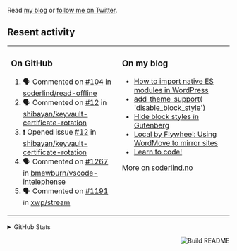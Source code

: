 Read [my blog](https://soderlind.no/) or [follow me on Twitter](https://twitter.com/soderlind).

## Resent activity

<table width="100%" border="0"><tr><td valign="top" width="49%">

### On GitHub

<!--START_SECTION:activity-->
1. 🗣 Commented on [#104](https://github.com/soderlind/read-offline/issues/104) in [soderlind/read-offline](https://github.com/soderlind/read-offline)
2. 🗣 Commented on [#12](https://github.com/shibayan/keyvault-certificate-rotation/issues/12) in [shibayan/keyvault-certificate-rotation](https://github.com/shibayan/keyvault-certificate-rotation)
3. ❗️ Opened issue [#12](https://github.com/shibayan/keyvault-certificate-rotation/issues/12) in [shibayan/keyvault-certificate-rotation](https://github.com/shibayan/keyvault-certificate-rotation)
4. 🗣 Commented on [#1267](https://github.com/bmewburn/vscode-intelephense/issues/1267) in [bmewburn/vscode-intelephense](https://github.com/bmewburn/vscode-intelephense)
5. 🗣 Commented on [#1191](https://github.com/xwp/stream/issues/1191) in [xwp/stream](https://github.com/xwp/stream)
<!--END_SECTION:activity-->

</td><td valign="top" width="49%">

### On my blog

<!-- BLOG:START -->
- [How to import native ES modules in WordPress](https://soderlind.no/how-to-import-native-es-modules-in-wordpress/)
- [add_theme_support( 'disable_block_style')](https://soderlind.no/add-theme-support-disable-block-style/)
- [Hide block styles in Gutenberg](https://soderlind.no/hide-block-styles-in-gutenberg/)
- [Local by Flywheel: Using WordMove to mirror sites](https://soderlind.no/local-by-flywheel-using-wordmove-to-mirror-sites/)
- [Learn to code!](https://soderlind.no/learn-to-code/)
<!-- BLOG:END -->

More on [soderlind.no](https://soderlind.no/)
</td></tr></table>

<details>
  <summary>GitHub Stats</summary>

  <img align="left" alt="Soderlind's GitHub Stats" src="https://github-readme-stats-d1emiyjuh.vercel.app/api?username=soderlind&show_icons=true&hide_border=true&count_private=true" />
  <img align="left" alt="Soderlind's Languages Stats" src="https://github-readme-stats-d1emiyjuh.vercel.app/api/top-langs/?username=soderlind" />

</details>

<a href="https://github.com/soderlind/soderlind/actions"><img src="https://github.com/soderlind/soderlind/workflows/Build%20README/badge.svg" align="right" alt="Build README"></a>

